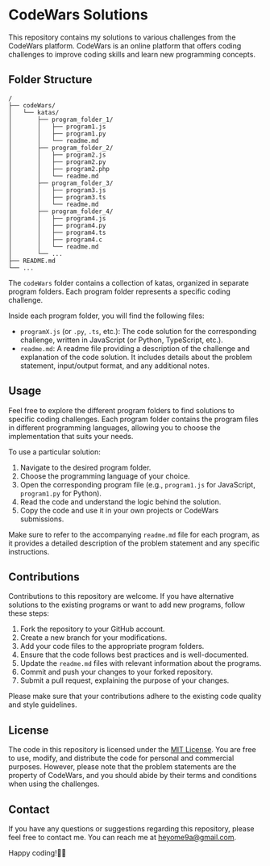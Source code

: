# CodeWars Solutions

This repository contains my solutions to various challenges from the CodeWars platform. CodeWars is an online platform that offers coding challenges to improve coding skills and learn new programming concepts.

## Folder Structure

```
/
├── codeWars/
│   └── katas/
│       ├── program_folder_1/
│       │   ├── program1.js
│       │   ├── program1.py
│       │   └── readme.md
│       ├── program_folder_2/
│       │   ├── program2.js
│       │   ├── program2.py
│       │   ├── program2.php
│       │   └── readme.md
│       ├── program_folder_3/
│       │   ├── program3.js
│       │   ├── program3.ts
│       │   └── readme.md
│       ├── program_folder_4/
│       │   ├── program4.js
│       │   ├── program4.py
│       │   ├── program4.ts
│       │   ├── program4.c
│       │   └── readme.md
│       └── ...
├── README.md
└── ...
```

The `codeWars` folder contains a collection of katas, organized in separate program folders. Each program folder represents a specific coding challenge.

Inside each program folder, you will find the following files:

- `programX.js` (or `.py`, `.ts`, etc.): The code solution for the corresponding challenge, written in JavaScript (or Python, TypeScript, etc.).
- `readme.md`: A readme file providing a description of the challenge and explanation of the code solution. It includes details about the problem statement, input/output format, and any additional notes.

## Usage

Feel free to explore the different program folders to find solutions to specific coding challenges. Each program folder contains the program files in different programming languages, allowing you to choose the implementation that suits your needs.

To use a particular solution:

1. Navigate to the desired program folder.
2. Choose the programming language of your choice.
3. Open the corresponding program file (e.g., `program1.js` for JavaScript, `program1.py` for Python).
4. Read the code and understand the logic behind the solution.
5. Copy the code and use it in your own projects or CodeWars submissions.

Make sure to refer to the accompanying `readme.md` file for each program, as it provides a detailed description of the problem statement and any specific instructions.

## Contributions

Contributions to this repository are welcome. If you have alternative solutions to the existing programs or want to add new programs, follow these steps:

1. Fork the repository to your GitHub account.
2. Create a new branch for your modifications.
3. Add your code files to the appropriate program folders.
4. Ensure that the code follows best practices and is well-documented.
5. Update the `readme.md` files with relevant information about the programs.
6. Commit and push your changes to your forked repository.
7. Submit a pull request, explaining the purpose of your changes.

Please make sure that your contributions adhere to the existing code quality and style guidelines.

## License

The code in this repository is licensed under the [MIT License](LICENSE). You are free to use, modify, and distribute the code for personal and commercial purposes. However, please note that the problem statements are the property of CodeWars, and you should abide by their terms and conditions when using the challenges.

## Contact

If you have any questions or suggestions regarding this repository, please feel free to contact me. You can reach me at [heyome9a@gmail.com](mailto:heyome9a@gmail.com).

Happy coding!🧑‍💻
